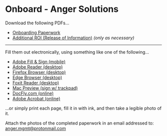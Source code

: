 # Onboard - Anger Solutions
Download the following PDFs...
* [Onboarding Paperwork](https://github.com/AngerSolutions/angersolutions.github.io/raw/main/onboard/Onboarding-AngerSolutions.pdf)  
* [Additional ROI (Release of Information)](https://github.com/AngerSolutions/angersolutions.github.io/raw/main/onboard/ROI-AngerSolutions.pdf) _(only as necessary)_

---

Fill them out electronically, using something like one of the following...
* [Adobe Fill & Sign (mobile)](https://www.adobe.com/acrobat/mobile/fill-sign-pdfs.html)
* [Adobe Reader (desktop)](https://get.adobe.com/reader)
* [Firefox Browser (desktop)](https://www.mozilla.org/en-US/firefox/new)
* [Edge Browser (desktop)](https://www.microsoft.com/edge)
* [Foxit Reader (desktop)](https://www.foxitsoftware.com/pdf-reader)
* [Mac Preview (sign w/ trackpad)](https://support.apple.com/guide/preview/welcome/mac)
* [DocFly.com (online)](https://www.docfly.com/sign-pdf)
* [Adobe Acrobat (online)](https://www.adobe.com/acrobat/online/sign-pdf.html)

...or simply print each page, fill it in with ink, and then take a legible photo of it.

Attach the photos of the completed paperwork in an email addressed to: <anger.mgmt@protonmail.com>
